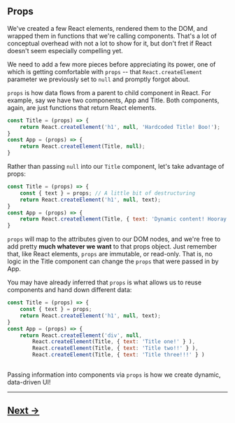 ## Props

We've created a few React elements, rendered them to the DOM, and wrapped them in functions that we're calling components. That's a lot of conceptual overhead with not a lot to show for it, but don't fret if React doesn't seem especially compelling yet.

We need to add a few more pieces before appreciating its power, one of which is getting comfortable with `props` -- that `React.createElement` parameter we previously set to `null` and promptly forgot about.

`props` is how data flows from a parent to child component in React. For example, say we have two components, App and Title. Both components, again, are just functions that return React elements.
```js
const Title = (props) => {
    return React.createElement('h1', null, 'Hardcoded Title! Boo!');
}
const App = (props) => {
    return React.createElement(Title, null);
}
```
Rather than passing `null` into our `Title` component, let's take advantage of props:
```js
const Title = (props) => {
    const { text } = props; // A little bit of destructuring
    return React.createElement('h1', null, text);
}
const App = (props) => {
    return React.createElement(Title, { text: 'Dynamic content! Hooray!' } );
}
```
`props` will map to the attributes given to our DOM nodes, and we're free to add pretty __much whatever we want__ to that props object. Just remember that, like React elements, `props` are immutable, or read-only. That is, no logic in the Title component can change the `props` that were passed in by App.

You may have already inferred that `props` is what allows us to reuse components and hand down different data:
```js
const Title = (props) => {
    const { text } = props;
    return React.createElement('h1', null, text);
}
const App = (props) => {
    return React.createElement('div', null,
        React.createElement(Title, { text: 'Title one!' } ),
        React.createElement(Title, { text: 'Title two!!' } ),
        React.createElement(Title, { text: 'Title three!!!' } )
  
```
Passing information into components via `props` is how we create dynamic, data-driven UI!

---

## [Next ->](../01.Lessons/07.Functional101.md)